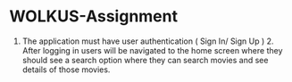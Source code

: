 # WOLKUS-Assignment
1.    The application must have user authentication ( Sign In/ Sign Up )  2.    After logging in users will be navigated to the home screen where they should see a search option where they can search movies and see details of those movies. 
